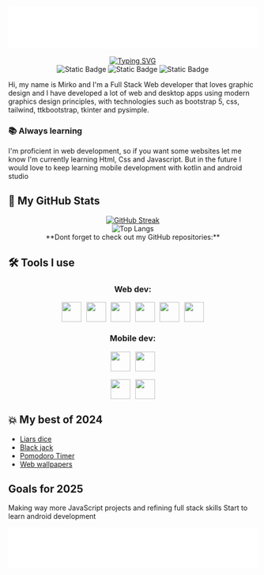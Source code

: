 <img src="https://raw.githubusercontent.com/SelfMadeSystem/SelfMadeSystem/4db1454ab1db74ec58ea2b64cf026e6c67015c2d/wave-top.svg">

<p align='center'>
   <a href="https://git.io/typing-svg"><img width='800px' src="https://readme-typing-svg.demolab.com?font=Fira+Code&pause=1000&color=13CCF7&center=true&vCenter=true&width=500&lines=Full+Stack+Developer;Mirko+Joel+Ruhl" alt="Typing SVG"/></a>
      <br>
      
   <img alt="Static Badge" src="https://img.shields.io/badge/JavaScript-grey?style=for-the-badge&logo=javascript">   
   <img alt="Static Badge" src="https://img.shields.io/badge/Python-lightgrey?style=for-the-badge&logo=Python">   
   <img alt="Static Badge" src="https://img.shields.io/badge/Android-grey?style=for-the-badge&logo=android">
   
   <!-- <img alt="Static Badge" src="https://img.shields.io/badge/with%20%Android-Beginner-blue?style=flat-square&logo=android"> -->
</p>

Hi, my name is Mirko and I'm a Full Stack Web developer that loves graphic design and I have developed a lot of web and desktop apps using modern graphics design principles, with technologies such as bootstrap 5, css, tailwind, ttkbootstrap, tkinter and pysimple.
<br />

### 📚 Always learning
I'm proficient in web development, so if you want some websites let me know
I'm currently learning Html, Css and Javascript. But in the future I would love to keep learning mobile development with kotlin and android studio



## 👀 My GitHub Stats

<p align="center">
  <a href="https://git.io/streak-stats"><img src="https://github-readme-streak-stats-ecru-theta.vercel.app?user=RuhlMirko&theme=github-dark-blue" alt="GitHub Streak" width='400px' /></a>
   <br>
  <img src="https://github-readme-stats.vercel.app/api/top-langs/?username=RuhlMirko&layout=compact&theme=holi" alt="Top Langs" width="400px"/>
   <br>
  **Dont forget to check out my GitHub repositories:**
</p>



## 🛠 Tools I use
<div align="center">     

### Web dev:
<div style='display:flex; justify-content:center;gap:1vw; margin-bottom:1rem;'>
<img src="https://cdn.jsdelivr.net/gh/devicons/devicon@latest/icons/html5/html5-original.svg" height="40" width="40"/>
<img src="https://cdn.jsdelivr.net/gh/devicons/devicon@latest/icons/css3/css3-original.svg" height="40" width="40"/>
<img src="https://cdn.jsdelivr.net/gh/devicons/devicon@latest/icons/javascript/javascript-original.svg" height="40" width="40"/>
<img src="https://cdn.jsdelivr.net/gh/devicons/devicon@latest/icons/bootstrap/bootstrap-original.svg" height="40" width="40"/>  
<img src="https://cdn.jsdelivr.net/gh/devicons/devicon@latest/icons/react/react-original.svg" height="40" width="40"/>
<img src="https://cdn.jsdelivr.net/gh/devicons/devicon@latest/icons/streamlit/streamlit-original.svg" height="40" width="40"/>
</div>

### Mobile dev:
<div style='display:flex; justify-content:center;gap:1vw; margin-bottom:1rem;'>
    <img src="https://cdn.jsdelivr.net/gh/devicons/devicon@latest/icons/androidstudio/androidstudio-original.svg" height="40" width="40"/> 
    <img src="https://cdn.jsdelivr.net/gh/devicons/devicon@latest/icons/kotlin/kotlin-original.svg" height="40" width="40"/>
</div>

<div style='display:flex; justify-content:center;gap:1vw; margin-bottom:1rem;'>
  <img src="https://cdn.jsdelivr.net/gh/devicons/devicon@latest/icons/linkedin/linkedin-original.svg" height="40" width="40"/>  
  <img src="https://cdn.jsdelivr.net/gh/devicons/devicon@latest/icons/python/python-original.svg" height="40" width="40"/>  
</div>
</div>

## 💥 My best of 2024
<ul>
   <li><a href="https://github.com/RuhlMirko/js-lying-dice"> Liars dice </a> </li> 
   <li><a href= "https://github.com/RuhlMirko/javascript-blackjack " >Black jack</a></li>
   <li> <a href="https://github.com/RuhlMirko/pomodoro-timer" > Pomodoro Timer</a></li>
   <li> <a href="https://github.com/RuhlMirko/wallpaper-engine">Web wallpapers</a></li>
</ul>

## Goals for 2025
Making way more JavaScript projects and refining full stack skills
Start to learn android development 
<!--
**RuhlMirko/RuhlMirko** is a ✨ _special_ ✨ repository because its `README.md` (this file) appears on your GitHub profile.

Here are some ideas to get you started:

- 🔭 I’m currently working on ...
- 🌱 I’m currently learning ...
- 👯 I’m looking to collaborate on ...
- 🤔 I’m looking for help with ...
- 💬 Ask me about ...
- 📫 How to reach me: ...
- 😄 Pronouns: ...
- ⚡ Fun fact: ...
-->
<img src="https://raw.githubusercontent.com/SelfMadeSystem/SelfMadeSystem/main/wave-bottom.svg">
